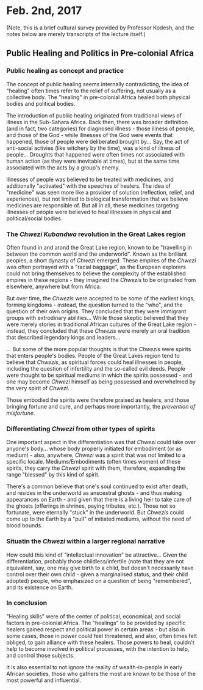 Feb. 2nd, 2017
==============

(Note, this is a brief cultural survey provided by Professor Kodesh, and the notes below are merely transcripts of the lecture itself.)

Public Healing and Politics in Pre-colonial Africa
--------------------------------------------------

### Public healing as concept and practice

The concept of public healing seems internally contradicting, the idea of "healing" often times refer to the relief of suffering, not usually as a collective body. The "healing" in pre-colonial Africa healed both physical bodies and political bodies.

The introduction of publiic healing originated from traditional views of illness in the Sub-Sahara Africa. Back then, there was broader definition (and in fact, two categories) for diagnosed illness - those illness of people, and those of the God - while illnesses of the God were events that happened, those of people were deliberated brought by... Say, the act of anti-social activies (like witchery by the time), was a kind of illness of people... Droughts that happened were often times not associated with human action (as they were inevitable at times), but at the same time associated with the acts by a group's enemy.

Illnesses of people was believed to be treated with medicines, and additionally "activated" with the speeches of healers. The idea of "medicine" was seen more like a provider of solution (reflection, relief, and experiences), but not limited to biological transformation that we believe medicines are responsible of. But all in all, these medicines targeting illnesses of people were believed to heal illnesses in physical and political/social bodies.

### The *Chwezi Kubandwa* revolution in the Great Lakes region

Often found in and arond the Great Lake region, known to be "travelling in between the common world and the underworld". Known as the brilliant peoples, a short dynasty of *Chwezi* emerged. These empires of the *Chwezi* was often portrayed with a "racial baggage", as the European explorers could not bring themselves to believe the complexity of the established empires in these regions - they imagined the *Chwezis* to be originated from elsewhere, anywhere but from Africa.

But over time, the *Chwezis* were accepted to be some of the earliest kings, forming kingdoms - instead, the question turned to the "who", and the question of their own origins. They concluded that they were immigrant groups with extrodinary abilities... While those skeptic believed that they were merely stories in traditional African cultures of the Great Lake region - instead, they concluded that these *Chwezis* were merely an oral tradition that described legendary kings and leaders...

... But some of the more popular thoughts is that the *Chwezis* were spirits that enters people's bodies. People of the Great Lakes region tend to believe that *Chwezis*, as spiritual forces could heal illnesses in people, including the question of infertility and the so-called evil deeds. People were thought to be spiritual mediums in which the spirits possessed - and one may become *Chwezi* himself as being possessed and overwhelmed by the very spirit of *Chwezi*.

Those embodied the spirits were therefore praised as healers, and those bringing fortune and cure, and perhaps more importantly, the *prevention of misfortune*.

### Differentiating *Chwezi* from other types of spirits

One important aspect in the differentiation was that *Chwezi* could take over anyone's body... whose body properly initiated for embodiment (or as medium) - also, anywhere, *Chwezi* was a spirit that was not limited to a specific locale. Mediums/Embodiments (often times women) of these spirits, they carry the *Chwezi* spirit with them, therefore, expanding the range "blessed" by this kind of spirit.

There's a common believe that one's soul continued to exist after death, and resides in the underworld as anscestral ghosts - and thus making appearances on Earth - and given that there is a living heir to take care of the ghosts (offerings in shrines, paying tributes, etc.). Those not so fortunate, were eternally "stuck" in the underworld. But *Chwezis* could come up to the Earth by a "pull" of initiated mediums, without the need of blood bounds.

### Situatin the *Chwezi* within a larger regional narrative

How could this kind of "intellectual innovation" be attractive... Given the differentiation, probably those childless/infertile (note that they are not equivalent, say, one may give birth to a child, but doesn't necessarily have control over their own child - given a marginalised status, and their child adopted) people, who emphasized on a question of being "remembered", and its existence on Earth.

### In conclusion

"Healing skills" were of the center of political, economical, and social factors in pre-colonial Africa. The "healings" to be provided by specific healers gained respect and political power in certain areas - but also in some cases, those in power could feel threatened, and also, often times felt obliged, to gain alliance with these healers. Those powers to heal, couldn't help to become involved in political processes, with the intention to help, and control those subjects.

It is also essential to not ignore the reality of wealth-in-people in early African societies, those who gathers the most are known to be those of the most powerful and influential.
